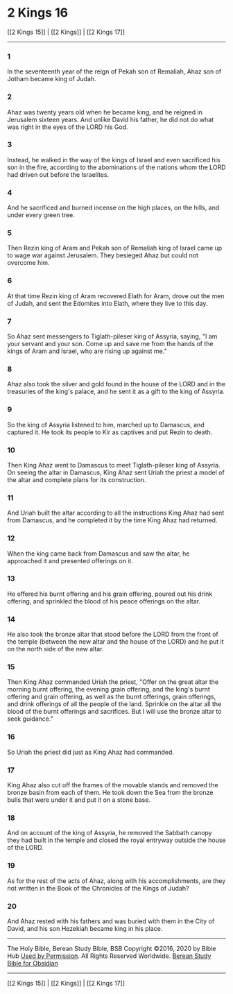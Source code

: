 # 2 Kings 16

[[2 Kings 15]] | [[2 Kings]] | [[2 Kings 17]]

---

### 1
In the seventeenth year of the reign of Pekah son of Remaliah, Ahaz son of Jotham became king of Judah.

### 2
Ahaz was twenty years old when he became king, and he reigned in Jerusalem sixteen years. And unlike David his father, he did not do what was right in the eyes of the LORD his God.

### 3
Instead, he walked in the way of the kings of Israel and even sacrificed his son in the fire, according to the abominations of the nations whom the LORD had driven out before the Israelites.

### 4
And he sacrificed and burned incense on the high places, on the hills, and under every green tree.

### 5
Then Rezin king of Aram and Pekah son of Remaliah king of Israel came up to wage war against Jerusalem. They besieged Ahaz but could not overcome him.

### 6
At that time Rezin king of Aram recovered Elath for Aram, drove out the men of Judah, and sent the Edomites into Elath, where they live to this day.

### 7
So Ahaz sent messengers to Tiglath-pileser king of Assyria, saying, "I am your servant and your son. Come up and save me from the hands of the kings of Aram and Israel, who are rising up against me."

### 8
Ahaz also took the silver and gold found in the house of the LORD and in the treasuries of the king's palace, and he sent it as a gift to the king of Assyria.

### 9
So the king of Assyria listened to him, marched up to Damascus, and captured it. He took its people to Kir as captives and put Rezin to death.

### 10
Then King Ahaz went to Damascus to meet Tiglath-pileser king of Assyria. On seeing the altar in Damascus, King Ahaz sent Uriah the priest a model of the altar and complete plans for its construction.

### 11
And Uriah built the altar according to all the instructions King Ahaz had sent from Damascus, and he completed it by the time King Ahaz had returned.

### 12
When the king came back from Damascus and saw the altar, he approached it and presented offerings on it.

### 13
He offered his burnt offering and his grain offering, poured out his drink offering, and sprinkled the blood of his peace offerings on the altar.

### 14
He also took the bronze altar that stood before the LORD from the front of the temple (between the new altar and the house of the LORD) and he put it on the north side of the new altar.

### 15
Then King Ahaz commanded Uriah the priest, "Offer on the great altar the morning burnt offering, the evening grain offering, and the king's burnt offering and grain offering, as well as the burnt offerings, grain offerings, and drink offerings of all the people of the land. Sprinkle on the altar all the blood of the burnt offerings and sacrifices. But I will use the bronze altar to seek guidance."

### 16
So Uriah the priest did just as King Ahaz had commanded.

### 17
King Ahaz also cut off the frames of the movable stands and removed the bronze basin from each of them. He took down the Sea from the bronze bulls that were under it and put it on a stone base.

### 18
And on account of the king of Assyria, he removed the Sabbath canopy they had built in the temple and closed the royal entryway outside the house of the LORD.

### 19
As for the rest of the acts of Ahaz, along with his accomplishments, are they not written in the Book of the Chronicles of the Kings of Judah?

### 20
And Ahaz rested with his fathers and was buried with them in the City of David, and his son Hezekiah became king in his place.

---

The Holy Bible, Berean Study Bible, BSB
Copyright ©2016, 2020 by Bible Hub
[Used by Permission](https://berean.bible/terms.htm). All Rights Reserved Worldwide.
[Berean Study Bible for Obsidian](https://github.com/gapmiss/berean-study-bible-for-obsidian)

---

[[2 Kings 15]] | [[2 Kings]] | [[2 Kings 17]]

